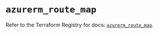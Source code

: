 # `azurerm_route_map`

Refer to the Terraform Registry for docs: [`azurerm_route_map`](https://registry.terraform.io/providers/hashicorp/azurerm/4.7.0/docs/resources/route_map).
